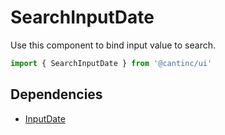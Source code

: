 # SearchInputDate

Use this component to bind input value to search.

```typescript
import { SearchInputDate } from '@cantinc/ui'
```

## Dependencies

- [InputDate](/ui/interaction/input-date)
